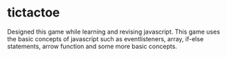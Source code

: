# tictactoe
Designed this game while learning and revising javascript. This game uses the basic concepts of javascript such as eventlisteners, array, if-else statements, arrow function and some more basic concepts.
